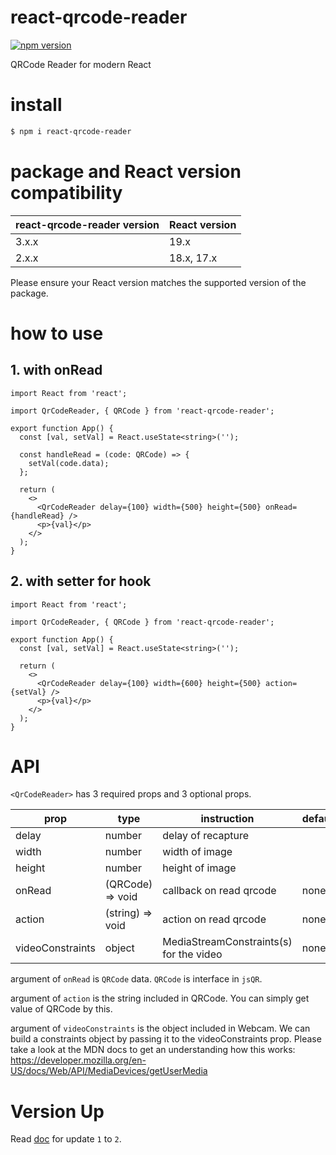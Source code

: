 # react-qrcode-reader

[![npm version](https://badge.fury.io/js/react-qrcode-reader.svg)](https://badge.fury.io/js/react-qrcode-reader)

QRCode Reader for modern React

# install

```bash
$ npm i react-qrcode-reader
```

# package and React version compatibility

| react-qrcode-reader version | React version |
| --------------------------- | ------------- |
| 3.x.x                       | 19.x          |
| 2.x.x                       | 18.x, 17.x    |

Please ensure your React version matches the supported version of the package.

# how to use

## 1. with onRead

```tsx
import React from 'react';

import QrCodeReader, { QRCode } from 'react-qrcode-reader';

export function App() {
  const [val, setVal] = React.useState<string>('');

  const handleRead = (code: QRCode) => {
    setVal(code.data);
  };

  return (
    <>
      <QrCodeReader delay={100} width={500} height={500} onRead={handleRead} />
      <p>{val}</p>
    </>
  );
}
```

## 2. with setter for hook

```tsx
import React from 'react';

import QrCodeReader, { QRCode } from 'react-qrcode-reader';

export function App() {
  const [val, setVal] = React.useState<string>('');

  return (
    <>
      <QrCodeReader delay={100} width={600} height={500} action={setVal} />
      <p>{val}</p>
    </>
  );
}
```

# API

`<QrCodeReader>` has 3 required props and 3 optional props.

| prop             | type             | instruction                             | default |
| ---------------- | ---------------- | --------------------------------------- | ------- |
| delay            | number           | delay of recapture                      |         |
| width            | number           | width of image                          |         |
| height           | number           | height of image                         |         |
| onRead           | (QRCode) => void | callback on read qrcode                 | none    |
| action           | (string) => void | action on read qrcode                   | none    |
| videoConstraints | object           | MediaStreamConstraints(s) for the video | none    |

argument of `onRead` is `QRCode` data. `QRCode` is interface in `jsQR`.

argument of `action` is the string included in QRCode. You can simply get value of QRCode by this.

argument of `videoConstraints` is the object included in Webcam. We can build a constraints object by passing it to the videoConstraints prop. Please take a look at the MDN docs to get an understanding how this works:
https://developer.mozilla.org/en-US/docs/Web/API/MediaDevices/getUserMedia

# Version Up

Read [doc](./MIGRATION.md) for update `1` to `2`.
